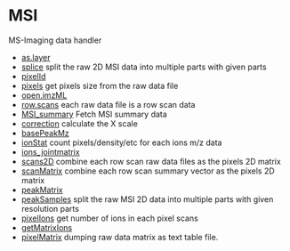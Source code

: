 # MSI

MS-Imaging data handler

+ [as.layer](MSI/as.layer.1) 
+ [splice](MSI/splice.1) split the raw 2D MSI data into multiple parts with given parts
+ [pixelId](MSI/pixelId.1) 
+ [pixels](MSI/pixels.1) get pixels size from the raw data file
+ [open.imzML](MSI/open.imzML.1) 
+ [row.scans](MSI/row.scans.1) each raw data file is a row scan data
+ [MSI_summary](MSI/MSI_summary.1) Fetch MSI summary data
+ [correction](MSI/correction.1) calculate the X scale
+ [basePeakMz](MSI/basePeakMz.1) 
+ [ionStat](MSI/ionStat.1) count pixels/density/etc for each ions m/z data
+ [ions_jointmatrix](MSI/ions_jointmatrix.1) 
+ [scans2D](MSI/scans2D.1) combine each row scan raw data files as the pixels 2D matrix
+ [scanMatrix](MSI/scanMatrix.1) combine each row scan summary vector as the pixels 2D matrix
+ [peakMatrix](MSI/peakMatrix.1) 
+ [peakSamples](MSI/peakSamples.1) split the raw MSI 2D data into multiple parts with given resolution parts
+ [pixelIons](MSI/pixelIons.1) get number of ions in each pixel scans
+ [getMatrixIons](MSI/getMatrixIons.1) 
+ [pixelMatrix](MSI/pixelMatrix.1) dumping raw data matrix as text table file.

